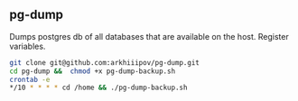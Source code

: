 ## pg-dump
 Dumps postgres db of all databases that are available on the host. Register variables.
   
```bash
git clone git@github.com:arkhiiipov/pg-dump.git 
cd pg-dump &&  chmod +x pg-dump-backup.sh
crontab -e
*/10 * * * * cd /home && ./pg-dump-backup.sh
```
